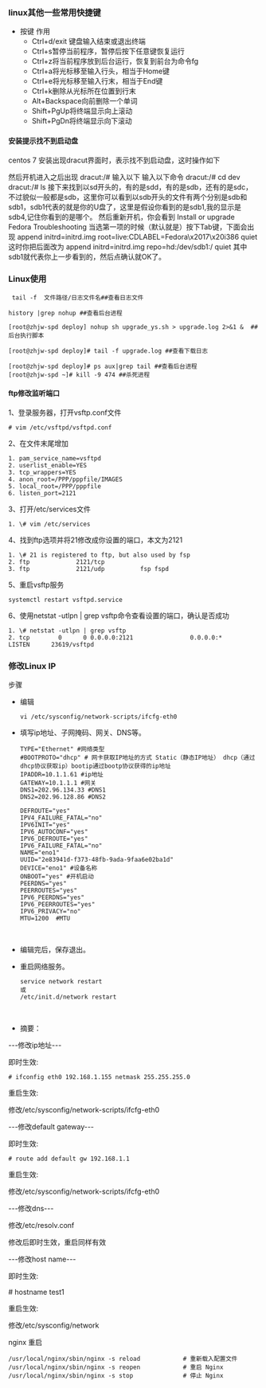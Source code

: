 

### linux其他一些常用快捷键

* 按键	作用
  * Ctrl+d/exit 键盘输入结束或退出终端
  * Ctrl+s暂停当前程序，暂停后按下任意键恢复运行
  * Ctrl+z将当前程序放到后台运行，恢复到前台为命令fg
  * Ctrl+a将光标移至输入行头，相当于Home键
  * Ctrl+e将光标移至输入行末，相当于End键
  * Ctrl+k删除从光标所在位置到行末
  * Alt+Backspace向前删除一个单词
  * Shift+PgUp将终端显示向上滚动
  * Shift+PgDn将终端显示向下滚动


#### 安装提示找不到启动盘

centos 7 安装出现dracut界面时，表示找不到启动盘，这时操作如下

然后开机进入之后出现
dracut:/#
输入以下
输入以下命令
dracut:/# cd dev
dracut:/# ls
接下来找到以sd开头的，有的是sdd，有的是sdb，还有的是sdc，不过貌似一般都是sdb，这里你可以看到以sdb开头的文件有两个分别是sdb和sdb1，sdb1代表的就是你的U盘了，这里是假设你看到的是sdb1,我的显示是sdb4,记住你看到的是哪个。
然后重新开机，你会看到
Install or upgrade Fedora
Troubleshooting
当选第一项的时候（默认就是）按下Tab键，下面会出现
append initrd=initrd.img root=live:CDLABEL=Fedora\x2017\x20i386 quiet
这时你把后面改为
append initrd=initrd.img repo=hd:/dev/sdb1:/ quiet
其中sdb1就代表你上一步看到的，然后点确认就OK了。



### Linux使用

~~~shell
 tail -f  文件路径/日志文件名##查看日志文件
~~~

~~~shell
history |grep nohup ##查看后台进程
~~~

~~~shell
[root@zhjw-spd deploy] nohup sh upgrade_ys.sh > upgrade.log 2>&1 &  ##后台执行脚本
~~~
~~~shell
[root@zhjw-spd deploy]# tail -f upgrade.log ##查看下载日志
~~~

~~~shell
[root@zhjw-spd deploy]# ps aux|grep tail ##查看后台进程
[root@zhjw-spd ~]# kill -9 474 ##杀死进程
~~~



#### ftp修改监听端口

1、登录服务器，打开vsftp.conf文件

~~~shell
# vim /etc/vsftpd/vsftpd.conf  
~~~

2、在文件末尾增加

~~~shell
1. pam_service_name=vsftpd  
2. userlist_enable=YES  
3. tcp_wrappers=YES  
4. anon_root=/PPP/pppfile/IMAGES  
5. local_root=/PPP/pppfile  
6. listen_port=2121  

~~~

3、打开/etc/services文件
~~~shell
1. \# vim /etc/services  
~~~
4、找到ftp选项并将21修改成你设置的端口，本文为2121
~~~shell
1. \# 21 is registered to ftp, but also used by fsp  
2. ftp             2121/tcp  
3. ftp             2121/udp          fsp fspd  
~~~
5、重启vsftp服务
~~~shell
systemctl restart vsftpd.service
~~~

6、使用netstat -utlpn | grep vsftp命令查看设置的端口，确认是否成功

~~~shell
1. \# netstat -utlpn | grep vsftp  
2. tcp        0      0 0.0.0.0:2121                0.0.0.0:*                   LISTEN      23619/vsftpd  
~~~
### 修改Linux IP

步骤

* 编辑

  ~~~shell
  vi /etc/sysconfig/network-scripts/ifcfg-eth0
  ~~~

* 填写ip地址、子网掩码、网关、DNS等。

  ~~~shell
  TYPE="Ethernet" #网络类型
  #BOOTPROTO="dhcp" # 网卡获取IP地址的方式 Static（静态IP地址） dhcp（通过dhcp协议获取ip）bootip通过bootp协议获得的ip地址 
  IPADDR=10.1.1.61 #ip地址
  GATEWAY=10.1.1.1 #网关
  DNS1=202.96.134.33 #DNS1
  DNS2=202.96.128.86 #DNS2

  DEFROUTE="yes" 
  IPV4_FAILURE_FATAL="no"
  IPV6INIT="yes"
  IPV6_AUTOCONF="yes"
  IPV6_DEFROUTE="yes"
  IPV6_FAILURE_FATAL="no"
  NAME="eno1" 
  UUID="2e83941d-f373-48fb-9ada-9faa6e02ba1d"
  DEVICE="eno1" #设备名称
  ONBOOT="yes" #开机启动
  PEERDNS="yes"
  PEERROUTES="yes"
  IPV6_PEERDNS="yes"
  IPV6_PEERROUTES="yes"
  IPV6_PRIVACY="no"
  MTU=1200  #MTU
  ~~~

  ​

* 编辑完后，保存退出。

* 重启网络服务。

  ~~~shell
  service network restart
  或
  /etc/init.d/network restart
  ~~~

  ​

* 摘要：

---修改ip地址---

即时生效:
~~~shell
# ifconfig eth0 192.168.1.155 netmask 255.255.255.0
~~~
重启生效:

修改/etc/sysconfig/network-scripts/ifcfg-eth0

---修改default gateway---

即时生效:

~~~shell
# route add default gw 192.168.1.1
~~~

重启生效:

修改/etc/sysconfig/network-scripts/ifcfg-eth0

---修改dns---

修改/etc/resolv.conf

修改后即时生效，重启同样有效

---修改host name---

即时生效:

\# hostname test1

重启生效:

修改/etc/sysconfig/network



nginx 重启

~~~
/usr/local/nginx/sbin/nginx -s reload            # 重新载入配置文件
/usr/local/nginx/sbin/nginx -s reopen            # 重启 Nginx
/usr/local/nginx/sbin/nginx -s stop              # 停止 Nginx
~~~

